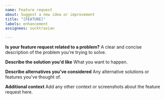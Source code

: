 ```yaml
---
name: Feature request
about: Suggest a new idea or improvement
title: "[FEATURE]"
labels: enhancement
assignees: sucktravian

---
```


**Is your feature request related to a problem?**
A clear and concise description of the problem you're trying to solve.

**Describe the solution you'd like**
What you want to happen.

**Describe alternatives you've considered**
Any alternative solutions or features you've thought of.

**Additional context**
Add any other context or screenshots about the feature request here.
